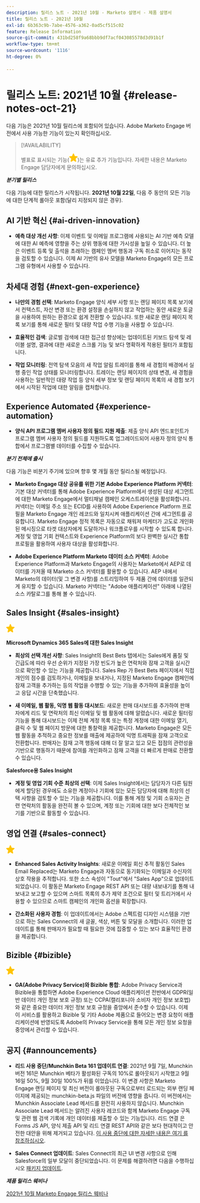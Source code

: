 ```yaml
---
description: 릴리스 노트 - 2021년 10월 - Marketo 설명서 - 제품 설명서
title: 릴리스 노트 - 2021년 10월
exl-id: 6b363c9b-7abe-4576-a362-0ad5cf515c02
feature: Release Information
source-git-commit: 431bd258f9a68bbb9df7acf043085578d3d91b1f
workflow-type: tm+mt
source-wordcount: '1116'
ht-degree: 0%

---
```


# 릴리스 노트: 2021년 10월 {#release-notes-oct-21}

다음 기능은 2021년 10월 릴리스에 포함되어 있습니다. Adobe Marketo Engage 버전에서 사용 가능한 기능이 있는지 확인하십시오.

>[!AVAILABILITY]
>
>별표로 표시되는 기능(![](assets/yellow-star.png))는 유료 추가 기능입니다. 자세한 내용은 Marketo Engage 담당자에게 문의하십시오.

**_분기별 릴리스_**

다음 기능에 대한 릴리스가 시작됩니다. **2021년 10월 22일**, 다음 주 동안의 모든 기능에 대한 단계적 롤아웃 포함(달리 지정되지 않은 경우).

## AI 기반 혁신 {#ai-driven-innovation}

* **예측 대상 개선 사항**: 이제 이벤트 및 이메일 프로그램에 사용되는 AI 기반 예측 모델에 대한 AI 예측에 영향을 주는 상위 행동에 대한 가시성을 높일 수 있습니다. 더 높은 이벤트 등록 및 출석을 초래하는 캠페인 멤버 행동과 구독 취소로 이어지는 동작을 검토할 수 있습니다. 이제 AI 기반의 유사 모델을 Marketo Engage의 모든 프로그램 유형에서 사용할 수 있습니다.

## 차세대 경험 {#next-gen-experience}

* **나만의 경험 선택**: Marketo Engage 양식 세부 사항 또는 랜딩 페이지 목록 보기에서 컨텍스트, 자산 변경 또는 환경 설정을 손실하지 않고 작업하는 동안 새로운 토글을 사용하여 원하는 환경으로 쉽게 전환할 수 있습니다. 또한 새로운 랜딩 페이지 목록 보기를 통해 새로운 필터 및 대량 작업 수행 기능을 사용할 수 있습니다.

* **효율적인 검색**: 글로벌 검색에 대한 접근성 향상에는 업데이트된 키보드 탐색 및 레이블 설명, 결과에 대한 새로운 스크롤 기능 및 보다 명확하게 적용된 필터가 포함됩니다.

* **작업 모니터링**: 전역 탐색 모음의 새 작업 알림 트레이를 통해 새 경험의 배경에서 실행 중인 작업 상태를 모니터링합니다. 트레이는 랜딩 페이지의 상태 변경, 새 경험을 사용하는 일반적인 대량 작업 등 양식 세부 정보 및 랜딩 페이지 목록의 새 경험 보기에서 시작된 작업에 대한 알림을 캡처합니다.

## Experience Automated {#experience-automation}

* **양식 API 프로그램 멤버 사용자 정의 필드 지원 제출**: 제출 양식 API 엔드포인트가 프로그램 멤버 사용자 정의 필드를 지원하도록 업그레이드되어 사용자 정의 양식 통합에서 프로그램별 데이터를 수집할 수 있습니다.

**_분기 전체에 출시_**

다음 기능은 비분기 주기에 있으며 향후 몇 개월 동안 릴리스될 예정입니다.

* **Marketo Engage 대상 공유를 위한 기본 Adobe Experience Platform 커넥터**: 기본 대상 커넥터를 통해 Adobe Experience Platform에서 생성된 대상 세그먼트에 대한 Marketo Engage에서 멀티채널 캠페인 오케스트레이션을 활성화합니다. 커넥터는 이메일 주소 또는 ECID를 사용하여 Adobe Experience Platform 프로필을 Marketo Engage 개인 레코드와 일치시켜 애플리케이션 간에 세그먼트를 공유합니다. Marketo Engage 정적 목록은 자동으로 채워져 마케터가 고도로 개인화된 메시징으로 타겟 대상자에게 도달하거나 워크플로우를 시작할 수 있도록 합니다. 계정 및 영업 기회 컨텍스트와 Experience Platform의 보다 완벽한 실시간 통합 프로필을 활용하여 사용자 대상을 활성화합니다.

* **Adobe Experience Platform Marketo 데이터 소스 커넥터**: Adobe Experience Platform과 Marketo Engage의 사용자는 Marketo에서 AEP로 데이터를 가져올 때 Marketo 소스 커넥터를 활용할 수 있습니다. AEP 내에서 Marketo의 데이터(및 그 변경 사항)를 스트리밍하여 두 제품 간에 데이터를 일관되게 유지할 수 있습니다. Marketo 커넥터는 &quot;Adobe 애플리케이션&quot; 아래에 나열된 소스 카탈로그를 통해 볼 수 있습니다.

## Sales Insight {#sales-insight}

![(별)](assets/yellow-star.png)

**Microsoft Dynamics 365 Sales에 대한 Sales Insight**

* **최상의 선택 개선 사항**: Sales Insight의 Best Bets 탭에서는 Sales에게 품질 및 긴급도에 따라 우선 순위가 지정된 가장 빈도가 높은 연락처와 잠재 고객을 실시간으로 확인할 수 있는 기능을 제공합니다. Sales Rep 가 Best Bets 페이지에서 직접 개인의 점수를 검토하거나, 이메일을 보내거나, 지정된 Marketo Engage 캠페인에 잠재 고객을 추가하는 등의 작업을 수행할 수 있는 기능을 추가하여 효율성을 높이고 응답 시간을 단축했습니다.

* **새 이메일, 웹 활동, 익명 웹 활동 대시보드**: 새로운 판매 대시보드를 추가하여 판매자에게 리드 및 연락처의 최신 이메일 및 웹 활동에 대해 알렸습니다. 새로운 필터링 기능을 통해 대시보드는 이제 전체 계정 목록 또는 특정 계정에 대한 이메일 열기, 클릭 수 및 웹 페이지 방문에 대한 통찰력을 제공합니다. Marketo Engage은 모든 웹 활동을 추적하고 중요한 정보를 매출에 제공하여 익명 트래픽을 잠재 고객으로 전환합니다. 판매자는 잠재 고객 행동에 대해 더 잘 알고 있고 모든 접점의 관련성을 기반으로 행동하기 때문에 참여를 개인화하고 잠재 고객을 더 빠르게 판매로 전환할 수 있습니다.

**Salesforce용 Sales Insight**

* **계정 및 영업 기회 수준 최상의 선택**: 이제 Sales Insight에서는 담당자가 다른 팀원에게 할당된 경우에도 소유한 계정이나 기회에 있는 모든 담당자에 대해 최상의 선택 사항을 검토할 수 있는 기능을 제공합니다. 이를 통해 계정 및 기회 소유자는 관련 연락처의 활동을 완전히 볼 수 있으며, 계정 또는 기회에 대한 보다 전체적인 보기를 기반으로 활동할 수 있습니다.

## 영업 연결 {#sales-connect}

![(별)](assets/yellow-star.png)

* **Enhanced Sales Activity Insights**: 새로운 이메일 회신 추적 활동인 Sales Email Replaced는 Marketo Engage과 자동으로 동기화되는 이메일과 수신자의 상호 작용을 추적합니다. 또한 소스 속성이 &quot;Tout&quot;에서 &quot;Sales App&quot;으로 업데이트되었습니다. 이 활동은 Marketo Engage REST API 또는 대량 내보내기를 통해 내보내고 보고할 수 있으며 스마트 목록의 추가 제약 조건으로 필터 및 트리거에서 사용할 수 있으므로 스마트 캠페인의 개인화 옵션을 확장합니다.

* **간소화된 사용자 경험**: 이 업데이트에서는 Adobe 스펙트럼 디자인 시스템을 기반으로 하는 Sales Connect의 새 글꼴, 색상, 버튼 및 모달을 소개합니다. 이러한 업데이트를 통해 판매자가 필요할 때 필요한 것에 집중할 수 있는 보다 효율적인 환경을 제공합니다.

## Bizible {#bizible}

![](assets/yellow-star.png)

* **GA(Adobe Privacy Service)와 Bizible 통합**: Adobe Privacy Service과 Bizible을 통합하면 Adobe Experience Cloud 애플리케이션 전반에서 GDPR(일반 데이터 개인 정보 보호 규정) 또는 CCPA(캘리포니아 소비자 개인 정보 보호법)와 같은 중요한 데이터 개인 정보 보호 규정을 중앙에서 준수할 수 있습니다. 이제 이 서비스를 활용하고 Bizible 및 기타 Adobe 제품으로 들어오는 변경 요청이 애플리케이션에 반영되도록 Adobe의 Privacy Service을 통해 모든 개인 정보 요청을 중앙에서 관리할 수 있습니다.

## 공지 {#announcements}

* **리드 사용 중단/Munchkin Beta 161 업데이트 연결**: 2021년 9월 7일, Munchkin 버전 161은 Munchkin 베타가 활성화된 구독의 10%로 롤아웃되기 시작했고 9월 16일 50%, 9월 30일 100%가 뒤를 이었습니다. 이 변경 사항은 Marketo Engage 랜딩 페이지 및 최신 버전이 롤아웃된 구독으로부터 로드되는 외부 랜딩 페이지에 제공되는 munchkin-beta.js 파일의 버전에 영향을 줍니다. 이 버전에서는 Munchkin Associate Lead 메서드를 완전히 사용하지 않습니다. Munchkin Associate Lead 메서드는 알려진 사용자 레코드와 함께 Marketo Engage 구독 및 관련 웹 검색 기록에 개인 데이터를 제출할 수 있는 기능입니다. 리드 연결 은 Forms JS API, 양식 제출 API 및 리드 연결 REST API와 같은 보다 현대적이고 안전한 대안을 위해 제거되고 있습니다. [이 사용 중단에 대한 자세한 내용은 여기 를 참조하십시오](https://developers.marketo.com/blog/deprecation-of-munchkin-associate-lead-method/).

* **Sales Connect 업데이트**: Sales Connect의 최근 UI 변경 사항으로 인해 Salesforce의 일부 모달이 중단되었습니다. 이 문제를 해결하려면 다음을 수행하십시오 [패키지 업데이트](/help/marketo/product-docs/marketo-sales-connect/crm/salesforce-customization/sales-connect-customizations-for-crm.md).

**_제품 릴리스 웨비나_**

[2021년 10월 Marketo Engage 릴리스 웨비나](https://engage.marketo.com/October_Release_Webinar_On-Demand.html)
